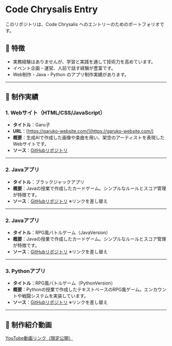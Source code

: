 # Code Chrysalis Entry

このリポジトリは、Code Chrysalis へのエントリーのためのポートフォリオです。

## 🌟 特徴
- 実務経験はありませんが、学習と実践を通して技術力を高めています。
- イベント企画・運営、人前で話す経験が豊富です。
- Web制作・Java・Python のアプリ制作実績があります。

---

## 📁 制作実績

### 1. Webサイト（HTML/CSS/JavaScript）
- **タイトル**：Garu子  
- **URL**：[https://garuko-website.com/](https://garuko-website.com/)
- **概要**：生成AIで作成した画像や楽曲を用い、架空のアーティストを表現したWebサイトです。  
- **ソース**：[GitHubリポジトリ](https://github.com/nezumimaru/garuko-website)

---

### 2. Javaアプリ
- **タイトル**：ブラックジャックアプリ  
- **概要**：Javaの授業で作成したカードゲーム。シンプルなルールとスコア管理が特徴です。  
- **ソース**：[GitHubリポジトリ](https://github.com/nezumimaru/java-blackjack) ※リンクを差し替え

---

### 2. Javaアプリ
- **タイトル**：RPG風バトルゲーム（JavaVersion）  
- **概要**：Javaの授業で作成したカードゲーム。シンプルなルールとスコア管理が特徴です。  
- **ソース**：[GitHubリポジトリ](https://github.com/nezumimaru/java-blackjack) ※リンクを差し替え

---

### 3. Pythonアプリ
- **タイトル**：RPG風バトルゲーム（PythonVersion）
- **概要**：Pythonの授業で作成したテキストベースのRPG風ゲーム。エンカウントや戦闘システムを実装しています。  
- **ソース**：[GitHubリポジトリ](https://github.com/nezumimaru/python-rpg) ※リンクを差し替え

---

## 🎥 制作紹介動画
[YouTube動画リンク（限定公開）](https://youtu.be/I4i62yGIrOE)

